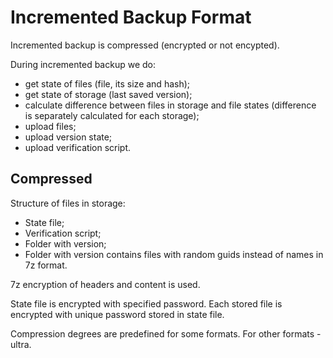 # Incremented Backup Format

Incremented backup is compressed (encrypted or not encypted).

During incremented backup we do:
- get state of files (file, its size and hash);
- get state of storage (last saved version);
- calculate difference between files in storage and file states (difference is separately calculated for each storage);
- upload files;
- upload version state;
- upload verification script.

## Compressed

Structure of files in storage:
- State file;
- Verification script;
- Folder with version;
- Folder with version contains files with random guids instead of names in 7z format.

7z encryption of headers and content is used.

State file is encrypted with specified password. Each stored file is encrypted with unique password stored in state file.

Compression degrees are predefined for some formats. For other formats - ultra.
